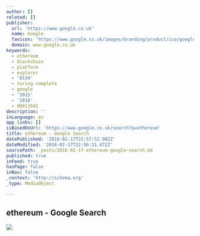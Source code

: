 ```yaml
---
author: []
related: []
publisher:
  url: 'https://www.google.co.uk'
  name: Google
  favicon: 'https://www.google.co.uk/images/branding/product/ico/googleg_lodp.ico'
  domain: www.google.co.uk
keywords:
  - ethereum
  - blockchain
  - platform
  - explorer
  - '0134'
  - turing-complete
  - google
  - '2015'
  - '2016'
  - 00911642
description: ''
inLanguage: en
app_links: []
isBasedOnUrl: 'https://www.google.co.uk/search?q=ethereum'
title: ethereum - Google Search
datePublished: '2016-02-17T22:57:52.982Z'
dateModified: '2016-02-17T22:56:31.472Z'
sourcePath: _posts/2016-02-17-ethereum-google-search.md
published: true
inFeed: true
hasPage: false
inNav: false
_context: 'http://schema.org'
_type: MediaObject

---
```

<article style=""><h1>ethereum - Google Search</h1><img src="https://encrypted-tbn3.gstatic.com/images?q=tbn:ANd9GcQ5ZT6BsdKEQ6-IIsZ8LlX_bkF5_Qq6_c2Tze7hZuV8DoLXxcRXrHL45NFoZpNpui94zvQ" /></article>